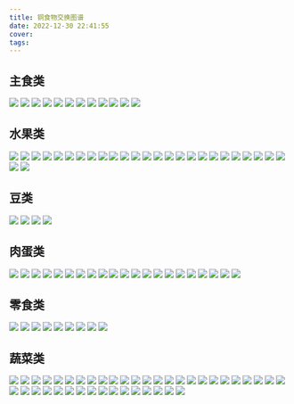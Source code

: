```yaml
---
title: 铜食物交换图谱
date: 2022-12-30 22:41:55
cover: 
tags:
---
```

## 主食类
![](/images/food/12.jpeg)
![](/images/food/13.jpeg)
![](/images/food/18.jpeg)
![](/images/food/19.jpeg)
![](/images/food/21.jpeg)
![](/images/food/29.jpeg)
![](/images/food/42.jpeg)
![](/images/food/IMG_0858.PNG)
![](/images/food/IMG_1008.PNG)
![](/images/food/IMG_1009.PNG)
![](/images/food/IMG_1010.PNG)
![](/images/food/IMG_1013.PNG)

## 水果类
![](/images/fruits/1.jpeg)
![](/images/fruits/7.jpeg)
![](/images/fruits/16.jpeg)
![](/images/fruits/22.jpeg)
![](/images/fruits/26.jpeg)
![](/images/fruits/32.jpeg)
![](/images/fruits/34.jpeg)
![](/images/fruits/40.jpeg)
![](/images/fruits/48.jpeg)
![](/images/fruits/49.jpeg)
![](/images/fruits/IMG_0847.PNG)
![](/images/fruits/IMG_0848.PNG)
![](/images/fruits/IMG_0853.PNG)
![](/images/fruits/IMG_0856.PNG)
![](/images/fruits/IMG_0908.PNG)
![](/images/fruits/IMG_0910.PNG)
![](/images/fruits/IMG_0912.PNG)
![](/images/fruits/IMG_0923.JPG)
![](/images/fruits/IMG_0971.PNG)
![](/images/fruits/IMG_0973.PNG)
![](/images/fruits/IMG_0974.PNG)
![](/images/fruits/IMG_0975.PNG)
![](/images/fruits/IMG_0979.PNG)
![](/images/fruits/IMG_0980.PNG)
![](/images/fruits/IMG_0983.PNG)
![](/images/fruits/IMG_0987.PNG)
![](/images/fruits/IMG_0989.PNG)

## 豆类
![](/images/beans/4.jpeg)
![](/images/beans/38.jpeg)
![](/images/beans/46.jpeg)
![](/images/beans/IMG_0984.PNG)

## 肉蛋类
![](/images/protein/2.jpeg)
![](/images/protein/3.jpeg)
![](/images/protein/9.png)
![](/images/protein/15.jpeg)
![](/images/protein/23.jpeg)
![](/images/protein/24.jpeg)
![](/images/protein/35.jpeg)
![](/images/protein/37.jpeg)
![](/images/protein/39.jpeg)
![](/images/protein/41.jpeg)
![](/images/protein/43.jpeg)
![](/images/protein/44.jpeg)
![](/images/protein/45.jpeg)
![](/images/protein/47.jpeg)
![](/images/protein/IMG_0849.PNG)
![](/images/protein/IMG_0852.PNG)
![](/images/protein/IMG_0857.PNG)
![](/images/protein/IMG_0913.PNG)
![](/images/protein/IMG_0981.PNG)
![](/images/protein/IMG_0988.PNG)
![](/images/protein/IMG_0990.PNG)

## 零食类
![](/images/snacks/5.jpeg)
![](/images/snacks/30.jpeg)
![](/images/snacks/31.jpeg)
![](/images/snacks/IMG_0854.PNG)
![](/images/snacks/IMG_0855.PNG)
![](/images/snacks/IMG_0972.PNG)
![](/images/snacks/IMG_0977.PNG)
![](/images/snacks/IMG_1011.PNG)
![](/images/snacks/IMG_1014.PNG)

## 蔬菜类
![](/images/vegetable/6.jpeg)
![](/images/vegetable/10.jpeg)
![](/images/vegetable/11.jpeg)
![](/images/vegetable/14.jpeg)
![](/images/vegetable/20.jpeg)
![](/images/vegetable/25.png)
![](/images/vegetable/27.jpeg)
![](/images/vegetable/28.jpeg)
![](/images/vegetable/33.png)
![](/images/vegetable/36.jpeg)
![](/images/vegetable/IMG_0850.PNG)
![](/images/vegetable/IMG_0851.PNG)
![](/images/vegetable/IMG_0859.PNG)
![](/images/vegetable/IMG_0860.PNG)
![](/images/vegetable/IMG_0861.PNG)
![](/images/vegetable/IMG_0862.PNG)
![](/images/vegetable/IMG_0863.PNG)
![](/images/vegetable/IMG_0864.PNG)
![](/images/vegetable/IMG_0865.PNG)
![](/images/vegetable/IMG_0904.PNG)
![](/images/vegetable/IMG_0905.PNG)
![](/images/vegetable/IMG_0907.PNG)
![](/images/vegetable/IMG_0909.PNG)
![](/images/vegetable/IMG_0911.PNG)
![](/images/vegetable/IMG_0914.PNG)
![](/images/vegetable/IMG_0915.PNG)
![](/images/vegetable/IMG_0916.PNG)
![](/images/vegetable/IMG_0922.PNG)
![](/images/vegetable/IMG_0970.PNG)
![](/images/vegetable/IMG_0976.PNG)
![](/images/vegetable/IMG_0978.PNG)
![](/images/vegetable/IMG_0982.PNG)
![](/images/vegetable/IMG_0985.PNG)
![](/images/vegetable/IMG_0986.PNG)
![](/images/vegetable/IMG_0991.PNG)
![](/images/vegetable/IMG_1006.PNG)
![](/images/vegetable/IMG_1007.PNG)
![](/images/vegetable/IMG_1012.PNG)
![](/images/vegetable/WechatIMG1561.PNG)
![](/images/vegetable/WechatIMG1563.PNG)
![](/images/vegetable/WechatIMG1573.PNG)


